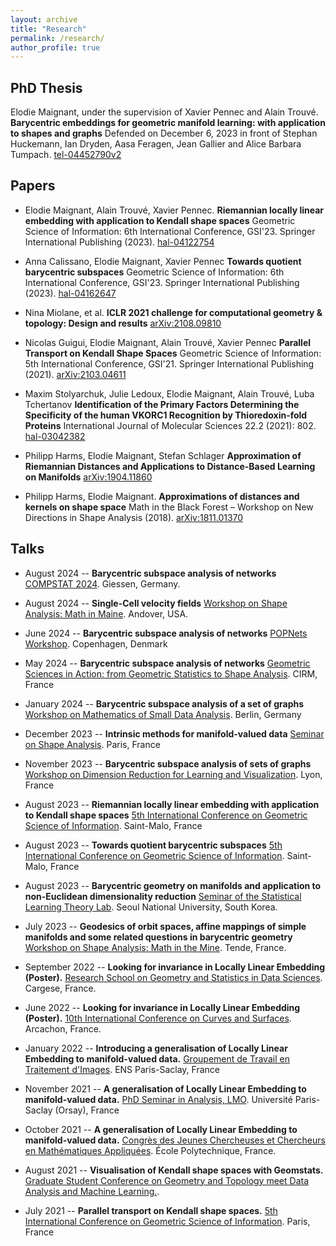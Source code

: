 ```yaml
---
layout: archive
title: "Research"
permalink: /research/
author_profile: true
---
```


## PhD Thesis

Elodie Maignant, under the supervision of Xavier Pennec and Alain Trouvé.
**Barycentric embeddings for geometric manifold learning: with application to shapes and graphs**
Defended on December 6, 2023 in front of Stephan Huckemann, Ian Dryden, Aasa Feragen, Jean Gallier and Alice Barbara Tumpach.
[tel-04452790v2](https://theses.hal.science/tel-04452790v2/document)

## Papers

* Elodie Maignant, Alain Trouvé, Xavier Pennec.
  **Riemannian locally linear embedding with application to Kendall shape spaces**
  Geometric Science of Information: 6th International Conference, GSI'23. Springer International Publishing (2023).
  [hal-04122754](https://hal.science/hal-04122754)

* Anna Calissano, Elodie Maignant, Xavier Pennec
  **Towards quotient barycentric subspaces**
  Geometric Science of Information: 6th International Conference, GSI'23. Springer International Publishing (2023).
  [hal-04162647](https://hal.science/hal-04162647)

* Nina Miolane, et al. 
  **ICLR 2021 challenge for computational geometry & topology: Design and results**
  [arXiv:2108.09810](https://arxiv.org/abs/2108.09810)

* Nicolas Guigui, Elodie Maignant, Alain Trouvé, Xavier Pennec
  **Parallel Transport on Kendall Shape Spaces**
  Geometric Science of Information: 5th International Conference, GSI'21. Springer International Publishing (2021).
  [arXiv:2103.04611](https://arxiv.org/abs/2103.04611)

* Maxim Stolyarchuk, Julie Ledoux, Elodie Maignant, Alain Trouvé, Luba Tchertanov
  **Identification of the Primary Factors Determining the Specificity of the human VKORC1 Recognition by Thioredoxin-fold Proteins**
  International Journal of Molecular Sciences 22.2 (2021): 802.
  [hal-03042382](https://hal.science/hal-03042382)

* Philipp Harms, Elodie Maignant, Stefan Schlager
  **Approximation of Riemannian Distances and Applications to Distance-Based Learning on Manifolds**
  [arXiv:1904.11860](https://arxiv.org/abs/1904.11860)

* Philipp Harms, Elodie Maignant.
  **Approximations of distances and kernels on shape space**
  Math in the Black Forest – Workshop on New Directions in Shape Analysis (2018).
  [arXiv:1811.01370](https://arxiv.org/abs/1811.01370)

## Talks

* August 2024 -- **Barycentric subspace analysis of networks**
  [COMPSTAT 2024](http://www.compstat2024.org/docs/COMPSTAT2024_BoA.pdf?20240730003320).
  Giessen, Germany.

* August 2024 -- **Single-Cell velocity fields**
  [Workshop on Shape Analysis: Math in Maine](https://sites.google.com/view/shape-workshop/home/previous-editions/2024_maine).
  Andover, USA.

* June 2024 -- **Barycentric subspace analysis of networks**
  [POPNets Workshop](https://popnets.wordpress.com/what/).
  Copenhagen, Denmark

* May 2024 -- **Barycentric subspace analysis of networks**
  [Geometric Sciences in Action: from Geometric Statistics to Shape Analysis](https://conferences.cirm-math.fr/wp-content/uploads/2024/05/CIRM_Program-1.pdf).
  CIRM, France

* January 2024 -- **Barycentric subspace analysis of a set of graphs**
  [Workshop on Mathematics of Small Data Analysis](https://mathplus.de/topic-development-lab/tes-winter-2023-24/workshop-2/).
  Berlin, Germany

* December 2023 -- **Intrinsic methods for manifold-valued data**
  [Seminar on Shape Analysis](https://shape-analysis.github.io/).
  Paris, France

* November 2023 -- **Barycentric subspace analysis of sets of graphs**
  [Workshop on Dimension Reduction for Learning and Visualization](https://gdr-mia.math.cnrs.fr/events/dimreduc/).
  Lyon, France

* August 2023 -- **Riemannian locally linear embedding with application to Kendall shape spaces**
  [5th International Conference on Geometric Science of Information](https://conference-gsi.org/detailed-program/).
  Saint-Malo, France

* August 2023 -- **Towards quotient barycentric subspaces**
  [5th International Conference on Geometric Science of Information](https://conference-gsi.org/detailed-program/).
  Saint-Malo, France

* August 2023 -- **Barycentric geometry on manifolds and application to non-Euclidean dimensionality reduction**
  [Seminar of the Statistical Learning Theory Lab](https://statlet.github.io/seminar/).
  Seoul National University, South Korea.

* July 2023 -- **Geodesics of orbit spaces, affine mappings of simple manifolds and some related questions in barycentric geometry**
  [Workshop on Shape Analysis: Math in the Mine](https://sites.google.com/view/shape-workshop/home/previous-editions/2023_math-in-the-mine-ii).
  Tende, France.

* September 2022 -- **Looking for invariance in Locally Linear Embedding (Poster).**
  [Research School on Geometry and Statistics in Data Sciences](https://www.ihp.fr/fr/agenda/gesda-introductory-school-iesc-cargese-corsica).
  Cargese, France.

* June 2022 -- **Looking for invariance in Locally Linear Embedding (Poster).**
  [10th International Conference on Curves and Surfaces](https://cs2022.sciencesconf.org/program).
  Arcachon, France.

* January 2022 -- **Introducing a generalisation of Locally Linear Embedding to manifold-valued data.**
  [Groupement de Travail en Traitement d'Images](https://centreborelli.ens-paris-saclay.fr/fr/GTTI).
  ENS Paris-Saclay, France

* November 2021 -- **A generalisation of Locally Linear Embedding to manifold-valued data.**
  [PhD Seminar in Analysis, LMO](https://www.imo.universite-paris-saclay.fr/en/events/6551).
  Université Paris-Saclay (Orsay), France

* October 2021 -- **A generalisation of Locally Linear Embedding to manifold-valued data.** 
  [Congrès des Jeunes Chercheuses et Chercheurs en Mathématiques Appliquées](https://cjc-ma2021.github.io/programme/#sessions-paralleles-jeudi-matin).
  École Polytechnique, France.

* August 2021 -- **Visualisation of Kendall shape spaces with Geomstats.**
  [Graduate Student Conference on Geometry and Topology meet Data Analysis and Machine Learning.](https://gtdaml.wixsite.com/2021). 

* July 2021 -- **Parallel transport on Kendall shape spaces.**
  [5th International Conference on Geometric Science of Information](https://web2.see.asso.fr/en/wiki/369007_program-schedule).
  Paris, France


